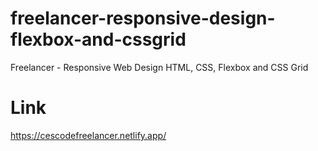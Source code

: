 # freelancer-responsive-design-flexbox-and-cssgrid
 Freelancer  - Responsive Web Design HTML, CSS, Flexbox and CSS Grid

# Link
https://cescodefreelancer.netlify.app/
